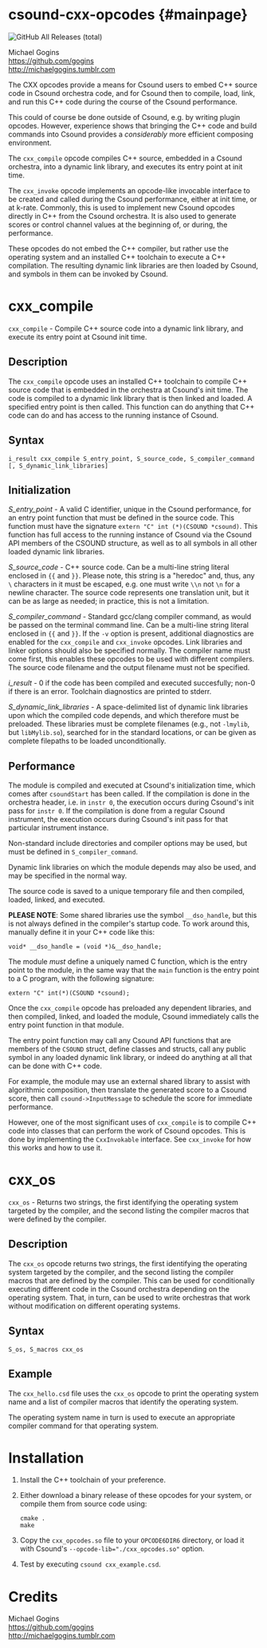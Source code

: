 csound-cxx-opcodes                         {#mainpage}
==================
![GitHub All Releases (total)](https://img.shields.io/github/downloads/gogins/clang-opcodes/total.svg)<br>

Michael Gogins<br>
https://github.com/gogins<br>
http://michaelgogins.tumblr.com

The CXX opcodes provide a means for Csound users to embed C++ source code 
in Csound orchestra code, and for Csound then to compile, load, link, and run 
this C++ code during the course of the Csound performance.

This could of course be done outside of Csound, e.g. by writing plugin 
opcodes. However, experience shows that bringing the C++ code and build 
commands into Csound provides a _considerably_ more efficient composing 
environment.

The `cxx_compile` opcode compiles C++ source, embedded in a Csound 
orchestra, into a dynamic link library, and executes its entry point at init 
time.

The `cxx_invoke` opcode implements an opcode-like invocable interface to be 
created and called during the Csound performance, either at init time, or 
at k-rate. Commonly, this is used to implement new Csound opcodes directly in 
C++ from the Csound orchestra. It is also used to generate scores or control 
channel values at the beginning of, or during, the performance.

These opcodes do not embed the C++ compiler, but rather use the operating 
system and an installed C++ toolchain to execute a C++ compilation. The 
resulting dynamic link libraries are then loaded by Csound, and symbols in them 
can be invoked by Csound.

# cxx_compile

`cxx_compile` - Compile C++ source code into a dynamic link library, and 
execute its entry point at Csound init time. 

## Description

The `cxx_compile` opcode uses an installed C++ toolchain to compile C++ source 
code that is embedded in the orchestra at Csound's init time. The code is 
compiled to a dynamic link library that is then linked and loaded. A specified 
entry point is then called. This function can do anything that C++ code can do 
and has access to the running instance of Csound.

## Syntax
```
i_result cxx_compile S_entry_point, S_source_code, S_compiler_command [, S_dynamic_link_libraries]
```
## Initialization

*S_entry_point* - A valid C identifier, unique in the Csound performance, 
for an entry point function that must be defined in the source code. This 
function must have the signature `extern "C" int (*)(CSOUND *csound)`. This 
function has full access to the running instance of Csound via the Csound API 
members of the CSOUND structure, as well as to all symbols in all other loaded 
dynamic link libraries.

*S_source_code* - C++ source code. Can be a multi-line string literal 
enclosed in `{{` and `}}`. Please note, this string is a "heredoc" and, thus, 
any `\` characters in it must be escaped, e.g. one must write `\\n` not `\n` 
for a newline character. The source code represents one translation unit, but 
it can be as large as needed; in practice, this is not a limitation.

*S_compiler_command* - Standard gcc/clang compiler command, as would be passed 
on the terminal command line. Can be a multi-line string literal enclosed in 
`{{` and `}}`. If the `-v` option is present, additional diagnostics are 
enabled for the `cxx_compile` and `cxx_invoke` opcodes. Link libraries and 
linker options should also be specified normally. The compiler name must come 
first, this enables these opcodes to be used with different compilers. The 
source code filename and the output filename must not be specified.

*i_result* - 0 if the code has been compiled and executed succesfully; 
non-0 if there is an error. Toolchain diagnostics are printed to stderr.

*S_dynamic_link_libraries* - A space-delimited list of dynamic link libraries 
upon which the compiled code depends, and which therefore must be preloaded. 
These libraries must be complete filenames (e.g., not `-lmylib`, but 
`libMylib.so`), searched for in the standard locations, or can be given as 
complete filepaths to be loaded unconditionally.

## Performance

The module is compiled and executed at Csound's initialization time, which 
comes after `csoundStart` has been called. If the compilation is done in the 
orchestra header, i.e. in `instr 0`, the execution occurs during Csound's 
init pass for `instr 0`. If the compilation is done from a regular Csound 
instrument, the execution occurs during Csound's init pass for that particular 
instrument instance.

Non-standard include directories and compiler options may be used, but must be 
defined in `S_compiler_command`.

Dynamic link libraries on which the module depends may also be used, and may 
be specified in the normal way.

The source code is saved to a unique temporary file and then compiled, loaded, 
linked, and executed.

__**PLEASE NOTE**__: Some shared libraries use the symbol `__dso_handle`, but 
this is not always defined in the compiler's startup code. To work around this, 
manually define it in your C++ code like this:
```
void* __dso_handle = (void *)&__dso_handle;
```
The module _must_ define a uniquely named C function, which is the entry point 
to the module, in the same way that the `main` function is the entry point to 
a C program, with the following signature:
```
extern "C" int(*)(CSOUND *csound);
```
Once the `cxx_compile` opcode has preloaded any dependent libraries, and then 
compiled, linked, and loaded the module, Csound immediately calls the entry
point function in that module. 

The entry point function may call any Csound API functions that are members of 
the `CSOUND` struct, define classes and structs, call any public symbol in any 
loaded dynamic link library, or indeed do anything at all that can be done 
with C++ code.

For example, the module may use an external shared library to assist with 
algorithmic composition, then translate the generated score to a Csound score, 
then call `csound->InputMessage` to schedule the score for immediate 
performance.

However, one of the most significant uses of `cxx_compile` is to compile C++
code into classes that can perform the work of Csound opcodes. This is 
done by implementing the `CxxInvokable` interface. See `cxx_invoke` for how 
this works and how to use it.

# cxx_os

`cxx_os` - Returns two strings, the first identifying the operating system 
targeted by the compiler, and the second listing the compiler macros that 
were defined by the compiler.

## Description

The `cxx_os` opcode returns two strings, the first identifying the operating 
system targeted by the compiler, and the second listing the compiler macros 
that are defined by the compiler. This can be used for conditionally executing 
different code in the Csound orchestra depending on the operating system. 
That, in turn, can be used to write orchestras that work without modification 
on different operating systems.

## Syntax
```
S_os, S_macros cxx_os
```

## Example

The `cxx_hello.csd` file uses the `cxx_os` opcode to print the operating 
system name and a list of compiler macros that identify the operating system.

The operating system name in turn is used to execute an appropriate compiler 
command for that operating system.

# Installation

1. Install the C++ toolchain of your preference.

2. Either download a binary release of these opcodes for your system, or 
   compile them from source code using:
   ```
   cmake .
   make
   ```
   
3. Copy the `cxx_opcodes.so` file to your `OPCODE6DIR6` directory, or load 
   it with Csound's `--opcode-lib="./cxx_opcodes.so"` option.
   
4. Test by executing `csound cxx_example.csd`. 

# Credits

Michael Gogins<br>
https://github.com/gogins<br>
http://michaelgogins.tumblr.com
